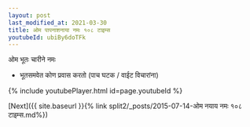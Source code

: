 ```yaml
---
layout: post
last_modified_at: 2021-03-30
title: ओम पापनाशनाया नमः १०८ टाइम्स
youtubeId: ubiBy6doTFk
---
```

 
 
 ओम भूतः चारीने नमः  
 
 -  भूतसमवेत कोण प्रवास करतो (पाच घटक / वाईट विचारांना) 
 
  
 
  
 
 
 
 
 
 


{% include youtubePlayer.html id=page.youtubeId %}
 
[Next]({{ site.baseurl }}{% link  split2/_posts/2015-07-14-ओम नयाय नमः १०८ टाइम्स.md%})
 
